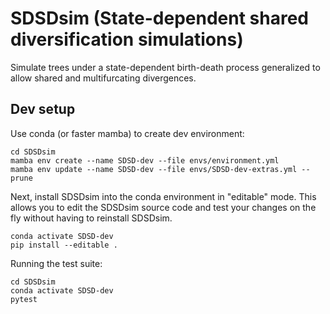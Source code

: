 # SDSDsim (State-dependent shared diversification simulations)

Simulate trees under a state-dependent birth-death process generalized to allow
shared and multifurcating divergences.

## Dev setup

Use conda (or faster mamba) to create dev environment:

    cd SDSDsim 
    mamba env create --name SDSD-dev --file envs/environment.yml
    mamba env update --name SDSD-dev --file envs/SDSD-dev-extras.yml --prune

Next, install SDSDsim into the conda environment in "editable" mode.
This allows you to edit the SDSDsim source code and test your changes on the
fly without having to reinstall SDSDsim.

    conda activate SDSD-dev
    pip install --editable .

Running the test suite:

    cd SDSDsim
    conda activate SDSD-dev
    pytest
